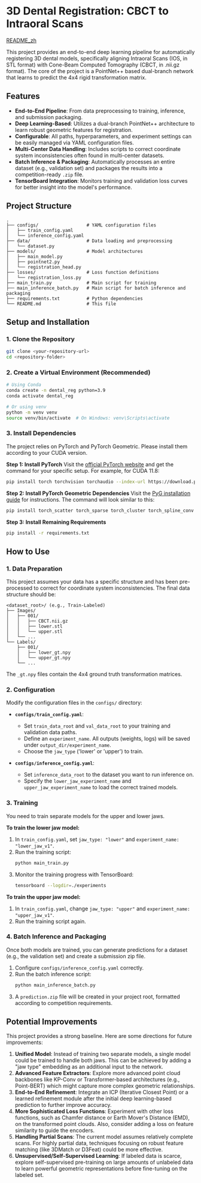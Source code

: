 # 3D Dental Registration: CBCT to Intraoral Scans

[README_zh](./README_zh.md)

This project provides an end-to-end deep learning pipeline for automatically registering 3D dental models, specifically aligning Intraoral Scans (IOS, in STL format) with Cone-Beam Computed Tomography (CBCT, in .nii.gz format). The core of the project is a PointNet++ based dual-branch network that learns to predict the 4x4 rigid transformation matrix.

## Features

- **End-to-End Pipeline**: From data preprocessing to training, inference, and submission packaging.
- **Deep Learning-Based**: Utilizes a dual-branch PointNet++ architecture to learn robust geometric features for registration.
- **Configurable**: All paths, hyperparameters, and experiment settings can be easily managed via YAML configuration files.
- **Multi-Center Data Handling**: Includes scripts to correct coordinate system inconsistencies often found in multi-center datasets.
- **Batch Inference & Packaging**: Automatically processes an entire dataset (e.g., validation set) and packages the results into a competition-ready `.zip` file.
- **TensorBoard Integration**: Monitors training and validation loss curves for better insight into the model's performance.

## Project Structure

```
.
├── configs/                  # YAML configuration files
│   ├── train_config.yaml
│   └── inference_config.yaml
├── data/                     # Data loading and preprocessing
│   └── dataset.py
├── models/                   # Model architectures
│   ├── main_model.py
│   ├── pointnet2.py
│   └── registration_head.py
├── losses/                   # Loss function definitions
│   └── registration_loss.py
├── main_train.py             # Main script for training
├── main_inference_batch.py   # Main script for batch inference and packaging
├── requirements.txt          # Python dependencies
└── README.md                 # This file
```

## Setup and Installation

### 1. Clone the Repository

```bash
git clone <your-repository-url>
cd <repository-folder>
```

### 2. Create a Virtual Environment (Recommended)

```bash
# Using Conda
conda create -n dental_reg python=3.9
conda activate dental_reg

# Or using venv
python -m venv venv
source venv/bin/activate  # On Windows: venv\Scripts\activate
```

### 3. Install Dependencies

The project relies on PyTorch and PyTorch Geometric. Please install them according to your CUDA version.

**Step 1: Install PyTorch**
Visit the [official PyTorch website](https://pytorch.org/get-started/locally/) and get the command for your specific setup. For example, for CUDA 11.8:
```bash
pip install torch torchvision torchaudio --index-url https://download.pytorch.org/whl/cu118
```

**Step 2: Install PyTorch Geometric Dependencies**
Visit the [PyG installation guide](https://pytorch-geometric.readthedocs.io/en/latest/install/installation.html) for instructions. The command will look similar to this:
```bash
pip install torch_scatter torch_sparse torch_cluster torch_spline_conv -f https://data.pyg.org/whl/torch-2.2.0+cu118.html # Adjust to your torch version
```

**Step 3: Install Remaining Requirements**
```bash
pip install -r requirements.txt
```

## How to Use

### 1. Data Preparation

This project assumes your data has a specific structure and has been pre-processed to correct for coordinate system inconsistencies. The final data structure should be:
```
<dataset_root>/ (e.g., Train-Labeled)
├── Images/
│   ├── 001/
│   │   ├── CBCT.nii.gz
│   │   ├── lower.stl
│   │   └── upper.stl
│   └── ...
└── Labels/
    ├── 001/
    │   ├── lower_gt.npy
    │   └── upper_gt.npy
    └── ...
```
The `_gt.npy` files contain the 4x4 ground truth transformation matrices.

### 2. Configuration

Modify the configuration files in the `configs/` directory:

- **`configs/train_config.yaml`**:
    - Set `train_data_root` and `val_data_root` to your training and validation data paths.
    - Define an `experiment_name`. All outputs (weights, logs) will be saved under `output_dir/experiment_name`.
    - Choose the `jaw_type` ('lower' or 'upper') to train.

- **`configs/inference_config.yaml`**:
    - Set `inference_data_root` to the dataset you want to run inference on.
    - Specify the `lower_jaw_experiment_name` and `upper_jaw_experiment_name` to load the correct trained models.

### 3. Training

You need to train separate models for the upper and lower jaws.

**To train the lower jaw model:**
1. In `train_config.yaml`, set `jaw_type: "lower"` and `experiment_name: "lower_jaw_v1"`.
2. Run the training script:
   ```bash
   python main_train.py
   ```
3. Monitor the training progress with TensorBoard:
   ```bash
   tensorboard --logdir=./experiments
   ```

**To train the upper jaw model:**
1. In `train_config.yaml`, change `jaw_type: "upper"` and `experiment_name: "upper_jaw_v1"`.
2. Run the training script again.

### 4. Batch Inference and Packaging

Once both models are trained, you can generate predictions for a dataset (e.g., the validation set) and create a submission zip file.

1. Configure `configs/inference_config.yaml` correctly.
2. Run the batch inference script:
   ```bash
   python main_inference_batch.py
   ```
3. A `prediction.zip` file will be created in your project root, formatted according to competition requirements.

## Potential Improvements

This project provides a strong baseline. Here are some directions for future improvements:

1.  **Unified Model**: Instead of training two separate models, a single model could be trained to handle both jaws. This can be achieved by adding a "jaw type" embedding as an additional input to the network.
2.  **Advanced Feature Extractors**: Explore more advanced point cloud backbones like KP-Conv or Transformer-based architectures (e.g., Point-BERT) which might capture more complex geometric relationships.
3.  **End-to-End Refinement**: Integrate an ICP (Iterative Closest Point) or a learned refinement module after the initial deep learning-based prediction to further improve accuracy.
4.  **More Sophisticated Loss Functions**: Experiment with other loss functions, such as Chamfer distance or Earth Mover's Distance (EMD), on the transformed point clouds. Also, consider adding a loss on feature similarity to guide the encoders.
5.  **Handling Partial Scans**: The current model assumes relatively complete scans. For highly partial data, techniques focusing on robust feature matching (like 3DMatch or D3Feat) could be more effective.
6.  **Unsupervised/Self-Supervised Learning**: If labeled data is scarce, explore self-supervised pre-training on large amounts of unlabeled data to learn powerful geometric representations before fine-tuning on the labeled set.

